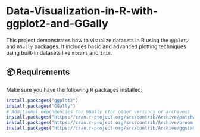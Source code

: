 # Data-Visualization-in-R-with-ggplot2-and-GGally

This project demonstrates how to visualize datasets in R using the `ggplot2` and `GGally` packages. It includes basic and advanced plotting techniques using built-in datasets like `mtcars` and `iris`.

## 📦 Requirements

Make sure you have the following R packages installed:

```r
install.packages("ggplot2")
install.packages("GGally")
# Additional dependencies for GGally (for older versions or archives)
install.packages("https://cran.r-project.org/src/contrib/Archive/patchwork/patchwork_1.1.0.tar.gz", repos = NULL, type = "source", dependencies = TRUE)
install.packages("https://cran.r-project.org/src/contrib/Archive/broom.helpers/broom.helpers_1.4.0.tar.gz", repos = NULL, type = "source", dependencies = TRUE)
install.packages("https://cran.r-project.org/src/contrib/Archive/ggstats/ggstats_0.5.0.tar.gz", repos = NULL, type = "source", dependencies = TRUE)
